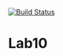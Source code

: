 [![Build Status](https://travis-ci.org/IlyaFLW/Lab10.svg?branch=main)](https://travis-ci.org/IlyaFLW/Lab10)

# Lab10
